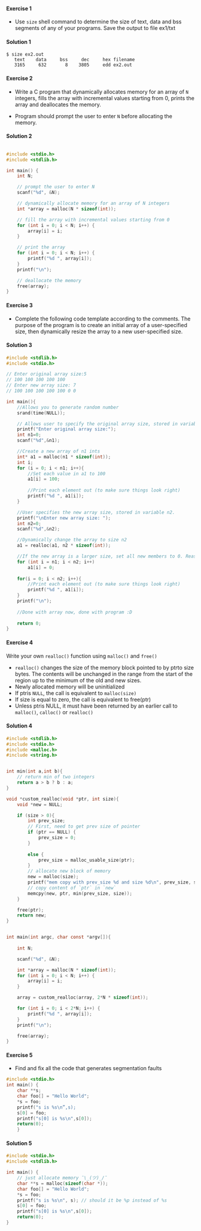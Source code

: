 
#### Exercise 1
+ Use `size` shell command to determine the size of text, data and bss segments of any of your programs. Save the output to file ex1/txt

#### Solution 1

```console
$ size ex2.out
   text	   data	    bss	    dec	    hex	filename
   3165	    632	      8	   3805	    edd	ex2.out
```

#### Exercise 2

+ Write a C program that dynamically allocates memory for an array of `N` integers, fills the array with incremental values starting from 0, prints the array and deallocates the memory. 

+ Program should prompt the user to enter `N` before allocating the memory.

#### Solution 2

```c

#include <stdio.h>
#include <stdlib.h>

int main() {
    int N;

    // prompt the user to enter N
    scanf("%d", &N);

    // dynamically allocate memory for an array of N integers
    int *array = malloc(N * sizeof(int));

    // fill the array with incremental values starting from 0
    for (int i = 0; i < N; i++) {
        array[i] = i;
    }

    // print the array
    for (int i = 0; i < N; i++) {
        printf("%d ", array[i]);
    }
    printf("\n");

    // deallocate the memory
    free(array);
}
```

#### Exercise 3

+ Complete the following code template according to the comments. The purpose of the program is to create an initial array of a user-specified size, then dynamically resize the array to a new user-specified size.


#### Solution 3

```c
#include <stdlib.h>
#include <stdio.h>

// Enter original array size:5
// 100 100 100 100 100 
// Enter new array size: 7
// 100 100 100 100 100 0 0

int main(){
	//Allows you to generate random number
	srand(time(NULL));

	// Allows user to specify the original array size, stored in variable n1.
	printf("Enter original array size:");
	int n1=0;
	scanf("%d",&n1);

	//Create a new array of n1 ints
	int* a1 = malloc(n1 * sizeof(int));
	int i;
	for (i = 0; i < n1; i++){
		//Set each value in a1 to 100
		a1[i] = 100;
		
		//Print each element out (to make sure things look right)
		printf("%d ", a1[i]);
	}

	//User specifies the new array size, stored in variable n2.
	printf("\nEnter new array size: ");
	int n2=0;
	scanf("%d",&n2);

	//Dynamically change the array to size n2
	a1 = realloc(a1, n2 * sizeof(int));

	//If the new array is a larger size, set all new members to 0. Reason: dont want to use uninitialized variables.
    for (int i = n1; i < n2; i++)
        a1[i] = 0;
    
	for(i = 0; i < n2; i++){
		//Print each element out (to make sure things look right)
		printf("%d ", a1[i]);
	}
	printf("\n");
	
	//Done with array now, done with program :D
	
	return 0;
}
```

#### Exercise 4

Write your own `realloc()` function using `malloc()` and `free()`

+ `realloc()` changes the size of the memory block pointed to by ptrto size bytes. The contents will be unchanged in the range from the start of the region up to the minimum of the old and new sizes.
+ Newly allocated memory will be uninitialized
+ If ptris `NULL`, the call is equivalent to `malloc(size)`
+ If size is equal to zero, the call is equivalent to free(ptr)
+ Unless ptris NULL, it must have been returned by an earlier call to `malloc()`, `calloc()` or `realloc()`

#### Solution 4

```c
#include <stdlib.h>
#include <stdio.h>
#include <malloc.h>
#include <string.h>


int min(int a,int b){
    // return min of two integers
    return a > b ? b : a;
}

void *custom_realloc(void *ptr, int size){
    void *new = NULL;

    if (size > 0){
        int prev_size;
        // First, need to get prev size of pointer
        if (ptr == NULL) {
            prev_size = 0;
        }
        
        else {
            prev_size = malloc_usable_size(ptr);
        }
        // allocate new block of memory
        new = malloc(size);
        printf("mem copy with prev_size %d and size %d\n", prev_size, size);
        // copy content of `ptr` in `new`
        memcpy(new, ptr, min(prev_size, size));
    }

    free(ptr);
    return new;
}


int main(int argc, char const *argv[]){
    
    int N;

    scanf("%d", &N);

    int *array = malloc(N * sizeof(int));
    for (int i = 0; i < N; i++) {
        array[i] = i;
    }

    array = custom_realloc(array, 2*N * sizeof(int));

    for (int i = 0; i < 2*N; i++) {
        printf("%d ", array[i]);
    }
    printf("\n");

    free(array);
}
```

#### Exercise 5
+ Find and fix all the code that generates segmentation faults
```c
#include <stdio.h> 
int main() { 
    char **s;
    char foo[] = "Hello World"; 
    *s = foo;
    printf("s is %s\n”,s);
    s[0] = foo;
    printf("s[0] is %s\n",s[0]);
    return(0);
    }
```
#### Solution 5

```c
#include <stdio.h>
#include <stdlib.h>

int main() {
    // just allocate memory ¯\_(ツ)_/¯
    char **s = malloc(sizeof(char *));
    char foo[] = "Hello World";
    *s = foo;
    printf("s is %s\n", s); // should it be %p instead of %s
    s[0] = foo;
    printf("s[0] is %s\n",s[0]);
    return(0);
}
```